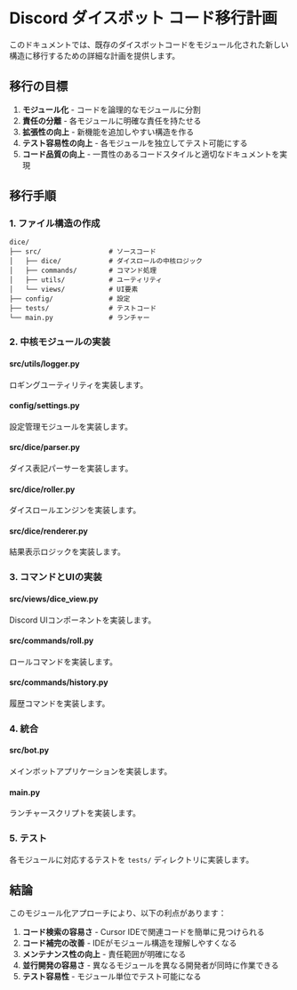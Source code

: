 # Discord ダイスボット コード移行計画

このドキュメントでは、既存のダイスボットコードをモジュール化された新しい構造に移行するための詳細な計画を提供します。

## 移行の目標

1. **モジュール化** - コードを論理的なモジュールに分割
2. **責任の分離** - 各モジュールに明確な責任を持たせる
3. **拡張性の向上** - 新機能を追加しやすい構造を作る
4. **テスト容易性の向上** - 各モジュールを独立してテスト可能にする
5. **コード品質の向上** - 一貫性のあるコードスタイルと適切なドキュメントを実現

## 移行手順

### 1. ファイル構造の作成

```
dice/
├── src/                 # ソースコード
│   ├── dice/            # ダイスロールの中核ロジック
│   ├── commands/        # コマンド処理
│   ├── utils/           # ユーティリティ
│   └── views/           # UI要素
├── config/              # 設定
├── tests/               # テストコード
└── main.py              # ランチャー
```

### 2. 中核モジュールの実装

#### src/utils/logger.py

ロギングユーティリティを実装します。

#### config/settings.py

設定管理モジュールを実装します。

#### src/dice/parser.py

ダイス表記パーサーを実装します。

#### src/dice/roller.py

ダイスロールエンジンを実装します。

#### src/dice/renderer.py

結果表示ロジックを実装します。

### 3. コマンドとUIの実装

#### src/views/dice_view.py

Discord UIコンポーネントを実装します。

#### src/commands/roll.py

ロールコマンドを実装します。

#### src/commands/history.py

履歴コマンドを実装します。

### 4. 統合

#### src/bot.py

メインボットアプリケーションを実装します。

#### main.py

ランチャースクリプトを実装します。

### 5. テスト

各モジュールに対応するテストを `tests/` ディレクトリに実装します。

## 結論

このモジュール化アプローチにより、以下の利点があります：

1. **コード検索の容易さ** - Cursor IDEで関連コードを簡単に見つけられる
2. **コード補完の改善** - IDEがモジュール構造を理解しやすくなる
3. **メンテナンス性の向上** - 責任範囲が明確になる
4. **並行開発の容易さ** - 異なるモジュールを異なる開発者が同時に作業できる
5. **テスト容易性** - モジュール単位でテスト可能になる 